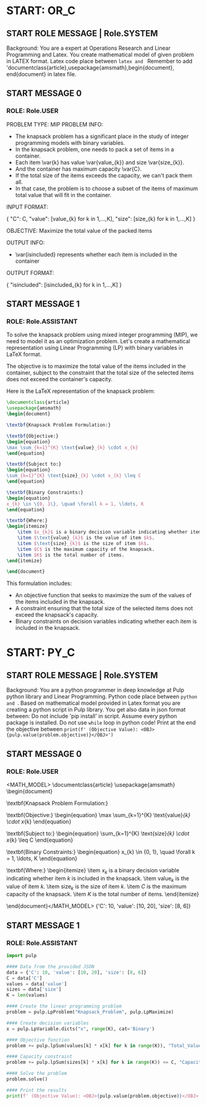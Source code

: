 # START: OR_C 
## START ROLE MESSAGE | Role.SYSTEM 
Background: You are a expert at Operations Research and Linear Programming and Latex. You create mathematical model of given problem in LATEX format. Latex code place between ```latex and ``` Remember to add 'documentclass{article},usepackage{amsmath},begin{document}, end{document} in latex file. 
## START MESSAGE 0 
### ROLE: Role.USER
<DESCRIPTION>
PROBLEM TYPE: MIP
PROBLEM INFO:

- The knapsack problem has a significant place in the study of integer programming models with binary variables. 
- In the knapsack problem, one needs to pack a set of items in a container.
- Each item \var{k} has value \var{value_{k}} and size \var{size_{k}}.
- And the container has maximum capacity \var{C}. 
- If the total size of the items exceeds the capacity, we can't pack them all. 
- In that case, the problem is to choose a subset of the items of maximum total value that will fit in the container. 

INPUT FORMAT:

{
	"C": C,
	"value": [value_{k} for k in 1,...,K],
	"size": [size_{k} for k in 1,...,K]
}


OBJECTIVE: Maximize the total value of the packed items

OUTPUT INFO:

- \var{isincluded} represents whether each item is included in the container

OUTPUT FORMAT:

{
	"isincluded": [isincluded_{k} for k in 1,...,K]
}
</DESCRIPTION>


## START MESSAGE 1 
### ROLE: Role.ASSISTANT
To solve the knapsack problem using mixed integer programming (MIP), we need to model it as an optimization problem. Let's create a mathematical representation using Linear Programming (LP) with binary variables in LaTeX format.

The objective is to maximize the total value of the items included in the container, subject to the constraint that the total size of the selected items does not exceed the container's capacity.

Here is the LaTeX representation of the knapsack problem:

```latex
\documentclass{article}
\usepackage{amsmath}
\begin{document}

\textbf{Knapsack Problem Formulation:}

\textbf{Objective:}
\begin{equation}
\max \sum_{k=1}^{K} \text{value}_{k} \cdot x_{k}
\end{equation}

\textbf{Subject to:}
\begin{equation}
\sum_{k=1}^{K} \text{size}_{k} \cdot x_{k} \leq C 
\end{equation}

\textbf{Binary Constraints:}
\begin{equation}
x_{k} \in \{0, 1\}, \quad \forall k = 1, \ldots, K
\end{equation}

\textbf{Where:}
\begin{itemize}
    \item $x_{k}$ is a binary decision variable indicating whether item $k$ is included in the knapsack.
    \item $\text{value}_{k}$ is the value of item $k$.
    \item $\text{size}_{k}$ is the size of item $k$.
    \item $C$ is the maximum capacity of the knapsack.
    \item $K$ is the total number of items.
\end{itemize}

\end{document}
```

This formulation includes:

- An objective function that seeks to maximize the sum of the values of the items included in the knapsack.
- A constraint ensuring that the total size of the selected items does not exceed the knapsack's capacity.
- Binary constraints on decision variables indicating whether each item is included in the knapsack.

# START: PY_C 
## START ROLE MESSAGE | Role.SYSTEM 
Background: You are a python programmer in deep knowledge at Pulp python library and Linear Programming. Python code place between ```python and ```. Based on mathematical model provided in Latex format you are creating a python script in Pulp library. You get also data in json format between: <DATA></DATA> Do not include 'pip install' in script. Assume every python package is installed. Do not use `while` loop in python code! Print at the end the objective between <OBJ></OBJ> `print(f' (Objective Value): <OBJ>{pulp.value(problem.objective)}</OBJ>')` 
## START MESSAGE 0 
### ROLE: Role.USER
<MATH_MODEL>
\documentclass{article}
\usepackage{amsmath}
\begin{document}

\textbf{Knapsack Problem Formulation:}

\textbf{Objective:}
\begin{equation}
\max \sum_{k=1}^{K} \text{value}_{k} \cdot x_{k}
\end{equation}

\textbf{Subject to:}
\begin{equation}
\sum_{k=1}^{K} \text{size}_{k} \cdot x_{k} \leq C 
\end{equation}

\textbf{Binary Constraints:}
\begin{equation}
x_{k} \in \{0, 1\}, \quad \forall k = 1, \ldots, K
\end{equation}

\textbf{Where:}
\begin{itemize}
    \item $x_{k}$ is a binary decision variable indicating whether item $k$ is included in the knapsack.
    \item $\text{value}_{k}$ is the value of item $k$.
    \item $\text{size}_{k}$ is the size of item $k$.
    \item $C$ is the maximum capacity of the knapsack.
    \item $K$ is the total number of items.
\end{itemize}

\end{document}</MATH_MODEL>
<DATA>
{'C': 10, 'value': [10, 20], 'size': [8, 6]}</DATA>


## START MESSAGE 1 
### ROLE: Role.ASSISTANT
```python
import pulp

#### Data from the provided JSON
data = {'C': 10, 'value': [10, 20], 'size': [8, 6]}
C = data['C']
values = data['value']
sizes = data['size']
K = len(values)

#### Create the linear programming problem
problem = pulp.LpProblem("Knapsack_Problem", pulp.LpMaximize)

#### Create decision variables
x = pulp.LpVariable.dicts("x", range(K), cat='Binary')

#### Objective function
problem += pulp.lpSum(values[k] * x[k] for k in range(K)), "Total_Value"

#### Capacity constraint
problem += pulp.lpSum(sizes[k] * x[k] for k in range(K)) <= C, "Capacity_Constraint"

#### Solve the problem
problem.solve()

#### Print the results
print(f' (Objective Value): <OBJ>{pulp.value(problem.objective)}</OBJ>')
```

